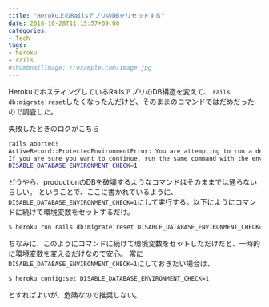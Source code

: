 ```yaml
---
title: "Heroku上のRailsアプリのDBをリセットする"
date: 2018-10-28T11:15:57+09:00
categories:
- Tech
tags:
- heroku
- rails
#thumbnailImage: //example.com/image.jpg
---
```


HerokuでホスティングしているRailsアプリのDB構造を変えて、
`rails db:migrate:reset`したくなったんだけど、そのままのコマンドではだめだったので調査した。

<!--more-->

失敗したときのログがこちら

```bash
rails aborted!
ActiveRecord::ProtectedEnvironmentError: You are attempting to run a destructive action against your 'production' database.
If you are sure you want to continue, run the same command with the environment variable:
DISABLE_DATABASE_ENVIRONMENT_CHECK=1
```

どうやら、productionのDBを破壊するようなコマンドはそのままでは通らないらしい。
ということで、ここに書かれているように、`DISABLE_DATABASE_ENVIRONMENT_CHECK=1`にして実行する。以下にようにコマンドに続けて環境変数をセットするだけ。

```bash
$ heroku run rails db:migrate:reset DISABLE_DATABASE_ENVIRONMENT_CHECK=1
```

ちなみに、このようにコマンドに続けて環境変数をセットしただけだと、一時的に環境変数を変えるだけなので安心。
常に`DISABLE_DATABASE_ENVIRONMENT_CHECK=1`にしておきたい場合は、

```bash
$ heroku config:set DISABLE_DATABASE_ENVIRONMENT_CHECK=1
```

とすればよいが、危険なので推奨しない。
